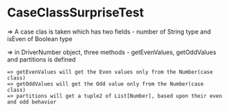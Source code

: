 # CaseClassSurpriseTest

=>  A case clas is taken which has two fields - number of String type and isEven of Boolean type

=> in DriverNumber object, three methods - getEvenValues, getOddValues and partitions is defined

    => getEvenValues will get the Even values only from the Number(case class)
    => getOddValues will get the Odd value only from the Number(case class)
    => partitions will get a tuple2 of List[Number], based upon their even and odd behavior 
